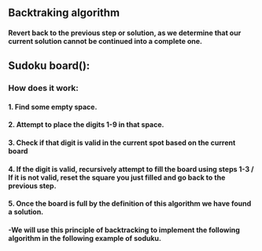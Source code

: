 ## Backtraking algorithm
#### Revert back to the previous step or solution, as we determine that our current solution cannot be continued into a complete one. 

## Sudoku board():
### How does it work:
#### 1. Find some empty space.
#### 2. Attempt to place the digits 1-9 in that space.
#### 3. Check if that digit is valid in the current spot based on the current board
#### 4. If the digit is valid, recursively attempt to fill the board using steps 1-3 / If it is not valid, reset the square you just filled and go back to the previous step.
#### 5. Once the board is full by the definition of this algorithm we have found a solution.

#### -We will use this principle of backtracking to implement the following algorithm in the following example of soduku.
